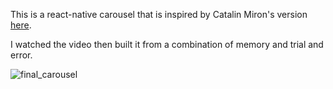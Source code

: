 This is a react-native carousel that is inspired by 
Catalin Miron's version [here](https://www.youtube.com/watch?v=cGTD4yYgEHc&t=456s).

I watched the video then built it from a combination of memory and trial and error.

![final_carousel](https://user-images.githubusercontent.com/4824919/88490475-c05ee800-cf50-11ea-81e0-2e01083738f9.gif)
